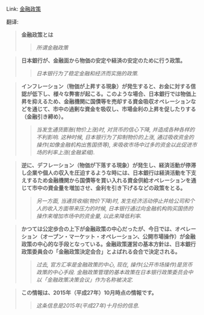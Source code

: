 Link: [金融政策](https://www.shiruporuto.jp/public/data/vocabulary/yogo/k/kinyu_seisaku.html)

翻译:
> **金融政策とは**
>> *所谓金融政策*

> **日本銀行が、金融面から物価の安定や経済の安定のために行う政策。**
>> *日本银行为了稳定金融和经济而实施的政策.*

> **インフレーション（物価が上昇する現象）が発生すると、お金に対する信認が低下し、様々な弊害が起こる。このような場合、日本銀行では物価上昇を抑えるため、金融機関に国債等を売却する資金吸収オペレーションなどを通じて、市中の過剰な資金を吸収し、市場金利の上昇を促したりする（金融引き締め）。**
>> *当发生通货膨胀(物价上涨)时, 对货币的信心下降, 并造成各种各样的不利影响. 这种时候, 日本银行为了抑制物价的上涨, 通过吸收资金的操作(如像金融机构出售国债等), 来吸收市场中过多的资金以此促进市场的利率上涨(金融紧缩).*

> **逆に、デフレーション（物価が下落する現象）が発生し、経済活動が停滞し企業や個人の収入を圧迫するような時には、日本銀行は経済活動を下支えするため金融機関から国債等を買い入れる資金供給オペレーションを通じて市中の資金量を増加させ、金利を引き下げるなどの政策をとる。**
>> *另一方面, 当通货收缩(物价下降)时, 发生经济活动停止并给公司和个人的收入方面带来压力的时候, 日本银行通过向金融机构购买国债的操作来增加市场中的资金量, 以此来降低利率.*

> **かつては公定歩合の上下が金融政策の中心だったが、今日では、オペレーション（オープン・マーケット・オペレーション、公開市場操作）が金融政策の中心的な手段となっている。金融政策運営の基本方針は、日本銀行政策委員会の「金融政策決定会合」とよばれる会合で決定される。**
>> *过去, 官方汇率是金融政策的中心, 现在, 操作(公开市场操作)是货币政策的中心手段. 金融政策管理的基本政策在日本银行政策委员会中以「金融政策决策会议」作为名称被决定.*

> **この情報は、2015年（平成27年）10月時点の情報です。**
>> *这条信息是2015年(平成27年)十月份的信息.*